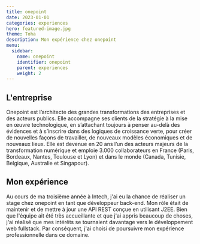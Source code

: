 ```yaml
---
title: onepoint
date: 2023-01-01
categories: experiences
hero: featured-image.jpg
theme: Toha
description: Mon expérience chez onepoint
menu:
  sidebar:
    name: onepoint
    identifier: onepoint
    parent: experiences
    weight: 2
---
```


## L'entreprise
Onepoint est l’architecte des grandes transformations des entreprises et des acteurs publics. Elle accompagne ses clients de la stratégie à la mise en œuvre technologique, en s’attachant toujours à penser au-delà des évidences et à s’inscrire dans des logiques de croissance verte, pour créer de nouvelles façons de travailler, de nouveaux modèles économiques et de nouveaux lieux. Elle est devenue en 20 ans l’un des acteurs majeurs de la transformation numérique et emploie 3.000 collaborateurs en France (Paris, Bordeaux, Nantes, Toulouse et Lyon) et dans le monde (Canada, Tunisie, Belgique, Australie et Singapour).

## Mon expérience
Au cours de ma troisième année à Intech, j'ai eu la chance de réaliser un stage chez onepoint en tant que développeur back-end. Mon rôle était de maintenir et de mettre à jour une API REST conçue en utilisant J2EE. Bien que l'équipe ait été très accueillante et que j'ai appris beaucoup de choses, j'ai réalisé que mes intérêts se tournaient davantage vers le développement web fullstack. Par conséquent, j'ai choisi de poursuivre mon expérience professionnelle dans ce domaine.
